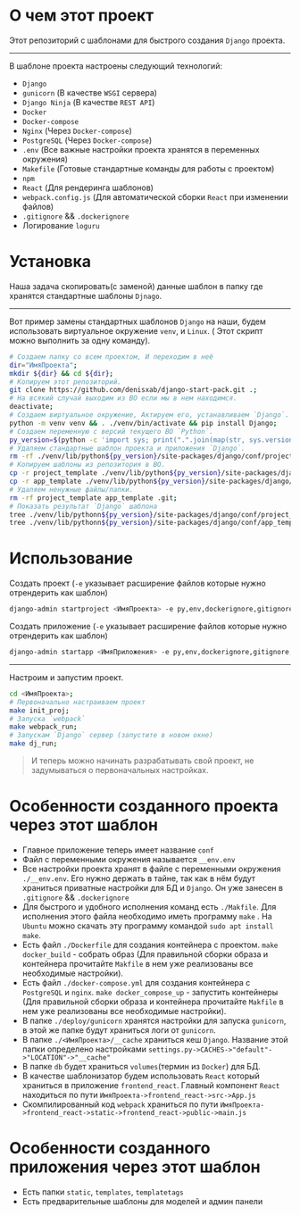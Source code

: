 # О чем этот проект

Этот репозиторий с шаблонами для быстрого создания `Django` проекта.

---

В шаблоне проекта настроены следующий технологий:

- `Django`
- `gunicorn` (В качестве  `WSGI` сервера)
- `Django Ninja` (В качестве `REST API`)
- `Docker`
- `Docker-compose`
- `Nginx` (Через `Docker-compose`)
- `PostgreSQL` (Через `Docker-compose`)
- `.env` (Все важные настройки проекта хранятся в переменных окружения)
- `Makefile` (Готовые стандартные команды для работы с проектом)
- `npm`
- `React` (Для рендеринга шаблонов)
- `webpack.config.js` (Для автоматической сборки `React` при изменении файлов)
- `.gitignore` && `.dockerignore`
- Логирование `loguru`

# Установка

Наша задача скопировать(с заменой) данные шаблон в папку где хранятся стандартные шаблоны `Djnago`.

---

Вот пример замены стандартных шаблонов `Django` на наши, будем использовать виртуальное окружение `venv`, и `Linux`. (
Этот скрипт можно выполнить за одну команду).

```bash
# Создаем папку со всем проектом, И переходим в неё
dir="ИмяПроекта";
mkdir ${dir} && cd ${dir};
# Копируем этот репозиторий.
git clone https://github.com/denisxab/django-start-pack.git .;
# На всякий случай выходим из ВО если мы в нем находимся.
deactivate;
# Создаем виртуальное окружение, Актируем его, устанавливаем `Django`.
python -m venv venv && . ./venv/bin/activate && pip install Django;
# Создаем переменную с версий текущего ВО `Python`.
py_version=$(python -c 'import sys; print(".".join(map(str, sys.version_info[:2])))');
# Удаляем стандартные шаблон проекта и приложения `Django`.
rm -rf ./venv/lib/python${py_version}/site-packages/django/conf/project_template ./venv/lib/python${py_version}/site-packages/django/conf/app_template;
# Копируем шаблоны из репозитория в ВО.
cp -r project_template ./venv/lib/python${py_version}/site-packages/django/conf/ &&
cp -r app_template ./venv/lib/python${py_version}/site-packages/django/conf/ &&
# Удаляем ненужные файлы/папки.
rm -rf project_template app_template .git;
# Показать результат `Django` шаблона
tree ./venv/lib/pythonn${py_version}/site-packages/django/conf/project_template &&
tree ./venv/lib/pythonn${py_version}/site-packages/django/conf/app_template;
```

# Использование

Создать проект (`-e` указывает расширение файлов которые нужно отрендерить как шаблон)

```bash
django-admin startproject <ИмяПроекта> -e py,env,dockerignore,gitignore,json --template ./venv/lib/python${py_version}/site-packages/django/conf/project_template; 
```

Создать приложение (`-e` указывает расширение файлов которые нужно отрендерить как шаблон)

```bash
django-admin startapp <ИмяПриложения> -e py,env,dockerignore,gitignore,json --template ./venv/lib/python${py_version}/site-packages/django/conf/app_template; 
```

---

Настроим и запустим проект.

```bash
cd <ИмяПроекта>;
# Первоначально настраиваем проект
make init_proj;
# Запуска `webpack`
make webpack_run;
# Запускам `Django` сервер (запустите в новом окне)
make dj_run;
```

> И теперь можно начинать разрабатывать свой проект, не задумываться о первоначальных настройках.

# Особенности созданного проекта через этот шаблон

- Главное приложение теперь имеет название `conf`
- Файл с переменными окружения называется  `__env.env`
- Все настройки проекта хранят в файле с переменными окружения `./__env.env`. Его нужно держать в тайне, так как в нём
  будут храниться приватные настройки для БД и `Django`. Он уже занесен в `.gitignore` && `.dockerignore`
- Для быстрого и удобного исполнения команд есть `./Makfile`. Для исполнения этого файла необходимо иметь
  программу `make`
  . На `Ubuntu` можно скачать эту программу командой `sudo apt install make`.
- Есть файл `./Dockerfile` для создания контейнера с проектом. `make docker_build` - собрать образ  (Для правильной
  сборки образа и контейнера прочитайте `Makfile` в нем уже реализованы все необходимые настройки).
- Есть файл `./docker-compose.yml` для создания контейнера с `PostgreSQL` и `nginx`. `make docker_compose_up` -
  запустить контейнеры (Для правильной сборки образа и контейнера прочитайте `Makfile` в нем уже реализованы все
  необходимые настройки).
- В папке `./deploy/gunicorn` хранятся настройки для запуска `gunicorn`, в этой же папке будут храниться логи
  от `gunicorn`.
- В папке `./<ИмяПроекта>/__cache` храниться кеш `Django`. Название этой папки определено
  настройками `settings.py->CACHES->"default"->"LOCATION"->"__cache"`
- В папке `db` будет храниться `volumes`(термин из `Docker`) для БД.
- В качестве шаблонизатор будем использовать `React` который храниться в приложение `frontend_react`. Главный компонент
  `React` находиться по пути `ИмяПроекта->frontend_react->src->App.js`
- Скомпилированный код `webpack` храниться по пути `ИмяПроекта->frontend_react->static->frontend_react->public->main.js`

# Особенности созданного приложения через этот шаблон

- Есть папки `static`, `templates`, `templatetags`
- Есть предварительные шаблоны для моделей и админ панели
